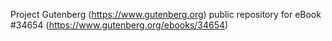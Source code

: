 Project Gutenberg (https://www.gutenberg.org) public repository for eBook #34654 (https://www.gutenberg.org/ebooks/34654)
